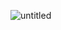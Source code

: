 ![untitled](https://user-images.githubusercontent.com/28500698/139596618-7b7f5d68-c9d6-4007-94d6-a28085b94bd7.jpg)
